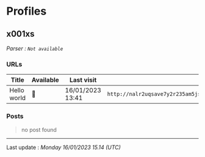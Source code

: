 # Profiles

## **x001xs**


_Parser : `Not available`_

### URLs
| Title | Available | Last visit | fqdn | Screenshot 
|---|---|---|---|---|
| Hello world | 🔴 | 16/01/2023 13:41 | `http://nalr2uqsave7y2r235am5jsfiklfjh5h4jc5nztu3rzvmhklwt5j6kid.onion` | <a href="https://www.ransomware.live/screenshots/nalr2uqsave7y2r235am5jsfiklfjh5h4jc5nztu3rzvmhklwt5j6kid-onion.png" target=_blank>📸</a> | 

### Posts

> no post found


 --- 


Last update : _Monday 16/01/2023 15.14 (UTC)_
